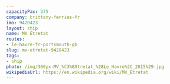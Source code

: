 ```yaml
---
capacityPax: 375
company: brittany-ferries-fr
imo: 9420423
layout: ship
name: MV Étretat
routes:
- le-havre-fr-portsmouth-gb
slug: mv-etretat-9420423
tags:
- ship
photo: /img/300px-MV_%C3%89tretat_%28Le_Havre%2C_2015%29.jpg
wikipediaUrl: https://en.wikipedia.org/wiki/MV_Etretat
---
```

